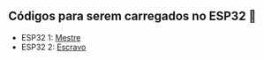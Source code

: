 ## Códigos para serem carregados no ESP32 🤖

- ESP32 1: [Mestre](https://github.com/wesnasimone/EA006_TCC_ESP-NOW/tree/main/Code/Estabilidade/Metodo_4/mestre_handshake2.ino)
- ESP32 2: [Escravo](https://github.com/wesnasimone/EA006_TCC_ESP-NOW/tree/main/Code/Estabilidade/Metodo_4/escravo_handshake2.ino)
